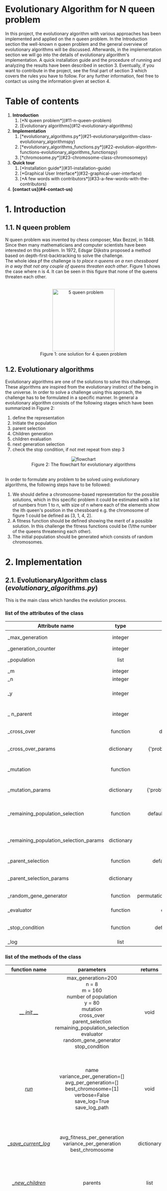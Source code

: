 
# Evolutionary Algorithm for N queen problem
In this project, the evolutionary algorithm with various approaches has been implemented and applied on the n queen problem. In the Introduction section the well-known n queen problem and the general overview of evolutionary algorithms will be discussed. Afterwards, in the implementation section we will go into the details of evolutionary algorithm's implementation. A quick installation guide and the procedure of running and analyzing the results have been described in section 3. Eventually, if you want to contribute in the project, see the final part of section 3 which covers the rules you have to follow. For any further information, feel free to contact us using the information given at section 4.




# Table of contents
<ol>

  <li><b>Introduction</b>
  <ol>
    <li> [*N queen problem*](#11-n-queen-problem)</li>
    <li> [Evolutionary algorithms](#12-evolutionary-algorithms)</li>
  </ol>
  </li>

  <li><b>Implementation</b>
  <ol>
    <li>[*evolutionary_algorithms.py*](#21-evolutionaryalgorithm-class-evolutionary_algorithmspy)</li>
    <li>[*evolutionary_algorithms_functions.py*](#22-evolution-algorithm-functions-evolutionary_algorithms_functionspy)</li>
    <li>[*chromosome.py*](#23-chromosome-class-chromosomepy)</li>
  </ol>
  </li>
  <li><b>Quick tour</b>
  <ol>
    <li>[*Installation guide*](#31-installation-guide)</li>
    <li>[*Graphical User Interface*](#32-graphical-user-interface)</li>
    <li>[*A few words with contributors*](#33-a-few-words-with-the-contributors)</li>
  </ol>
  </li>
  <li><b>[contact us](#4-contact-us)</b>
  </li>
</ol>

# 1. Introduction

## 1.1. N queen problem
N queen problem was invented by chess composer, Max Bezzel, in 1848. Since then many mathematicians and computer scientists have been interested on this problem. In 1972, Edsgar Dijkstra proposed a method based on depth-first-backtracking to solve the challenge.<br/>
The whole idea pf the challenge is *to place n queens on a nxn chessboard in a way that not any couple of queens threaten each other*. Figure 1 shows the case where n is 4. It can be seen in this figure that none of the queens threaten each other.<br/><br/>

<div align="center">
<img align="center" src="./images/N_Queen_Problem.jpg" alt="5 queen problem" width=200px>
<figcaption>Figure 1: one solution for 4 queen problem</figcaption>
</div>

## 1.2. Evolutionary algorithms
Evolutionary algorithms are one of the solutions to solve this challenge. These algorithms are inspired from the evolutionary instinct of the being in the universe. In order to solve a challenge using this approach, the challenge has to be formulated in a specific manner. In general a evolutionary algorithm consists of the following stages which have been summarized in Figure 2:
1. define the representation
2. Initiate the population
3. parent selection
4. Children generation
5. children evaluation
6. next generation selection
7. check the stop condition, if not met repeat from step 3

<div align="center" height="200px">
<img src="images/Flowchart.png" alt="flowchart">
<figcaption align="center">Figure 2: The flowchart for evolutionary algorithms</figcaption>
</div><br/>


In order to formulate any problem to be solved using evolutionary algorithms, the following steps have to be followed:
1. We should define a chromosome-based representation for the possible solutions, which in this specific problem it could be estimated with a list of numbers from 1 to n, with size of n where each of the elements show the ith queen's position in the chessboard e.g. the chromosome of figure 1 could be defined as [3, 1, 4, 2].
2. A fitness function should be defined showing the merit of a possible solution. In this challenge the fitness functions could be (1/the number of the queens threatening each other).
3. The initial population should be generated which consists of random chromosomes.


# 2. Implementation

## 2.1. EvolutionaryAlgorithm class (*evolutionary_algorithms.py*)
This is the main class which handles the evolution process.

### list of the attributes of the class

|Attribute name|type|Initial value|description|
|-|:-:|:-:|:-:|
|_max_generation|integer|200|Maximum number of steps that the evolution will be progressed|
|_generation_counter|integer|0|The current step of evolution|
|_population|list|[]|the list containing the whole population|
|_m|integer|160|initial number of population|
|_n|integer|8|number of the queens|
|_y|integer|80|The number of the children that are selected from generated children|
|_ n_parent|integer|80|number of the parents that should be selected from the population|
|_cross_over|function|default_cross_over|The function used to cross over two chromosomes|
|_cross_over_params|dictionary|{'prob': float(parents_prob)}|a dictionary containing the parameters of the _cross_over function|
|_mutation|function|default_mutation|The mutation approach which will be applied on a chromosome|
|_mutation_params|dictionary|{'prob': float(mutation_prob)}|a dictionary containing the parameters of the _mutation function|
|_remaining_population_selection|function|default_population_selection|Approach used for selecting the next population among the new children and the current population|
|_remaining_population_selection_params|dictionary|None|a dictionary containing the parameters of the _remaining_population_selection function|
|_parent_selection|function|default_parent_selection|functions used for selecting a subset from the parents|
|_parent_selection_params|dictionary|None|a dictionary containing the parameters of the _parent_selection function|
|_random_gene_generator|function|permutation_random_gene_generator|Function used for generating the initial population|
|_evaluator|function|default_evaluator|a function which calculates the fitness|
|_stop_condition|function|default_stop_condition|responsible for checking the stop condition(returns True if met)|
|_log|list|[]|To be saved for restoring|

### list of the methods of the class

|function name|parameters|returns|description|order|
|:-----------:|:--------:|:-----:|:---------:|:----------:|
|[*__ init __*](#__-init-__) |max_generation=200 <br/>n = 8 <br/> m = 160 <br/> number of population <br/> y = 80 <br/> mutation <br/> cross_over <br/> parent_selection <br/> remaining_population_selection <br/> evaluator <br/>  random_gene_generator <br/> stop_condition |void| Constructor method for evolutionary algorithms class|O(1)|
|[*run*](#run)|name <br/> variance_per_generation=[] <br/> avg_per_generation=[] <br/> best_chromosome=[1] <br/> verbose=False <br/> save_log=True <br/> save_log_path|void|The main method where the evolutionary algorithm is called|O(n*(order(Parent Selection Algorithm)+ y*n_queen + y*(order(Mutation Algorithm)+ order(Evaluation Algorithm)+ order(Remaining Algorithm Selection)))|
|[*_save_current_log*](#_-save_current_log)|avg_fitness_per_generation <br/> variance_per_generation <br/> best_chromosome|dictionary|Method used for saving the recent run's log|O(m)|
|[*_new_children*](#_-new_children)|parents|list|Takes a list of parents and generates a list of children with size of y|O(n_children)|
|[*_best_gen*](#_-best_gen)|-|Chromosome|Returns the best chromosome according to fitness function in the population|O(m)|
|[*_initial_population*](#_-initial_population)|-|void|Generates the initial population |O(m*n)|

### __ init __

```python
def __init__(mutation,
             cross_over,
             parent_selection,
             remaining_population_selection,
             evaluator,
             gene_generator,
             stop_condition,
             max_generation=200,
             n=8,
             m=160,
             y=80)
```

**max_generation (Integer)**: Defines the maximum number of the generations, <br/>
**n (Integer)**: Number of the queens, maybe power of 2<br/>
**m (Integer)**: Shows the number of the population<br/>
**y (Integer)**: Lambda (number of children), number of children, <br/>
**mutation (Function)**: Mutation algorithm<br/>
**cross_over (Function)**: Cross over algorithm<br/>
**parent_selection (Function)**: Selection algorithm for parents<br/>
**remaining_population_selection (Function)**: Selection algorithm for remaining population<br/>
**evaluator (Function)**: Evaluator algorithm for each chromosome<br/>
**random_gene_generator (Function)**: Random algorithm for initial population <br/>
**stop_condition (Function)**: Stop condition function<br/>
**returns ()**:<br/>
**order**: O(1)

### run
```python
def run(self,
        name,
        variance_per_generation=[],
        avg_per_generation=[],
        best_chromosome=[1],
        verbose=False,
        save_log=True,
        save_log_path='./log_files/'):
```

**name (string)**: the name which the log file will be saved with.<br/>
**variance_per_generation (list)**: A list of the fitnesses for each of the generations.<br/>
**avg_per_generation (list)**: A list of the averages for fitnesses of each generation (every generation consists of many solutions which each has a fitness).<br/>
**best_chromosome (list)**: A list containing best phenotypes of the population.<br/>
**verbose (boolean)**: If True the log will also be printed.<br/>
**save_log (boolean)**: If True the log will be saved otherwise not.<br/>
**save_log_path (string)**: Defines the path in which the log will be saved.<br/>
**returns ()**:<br/>
**order**: O(n*(order(Parent Selection Algorithm)+ y*n_queen + y*(order(Mutation Algorithm)+ order(Evaluation Algorithm)+ order(Remaining Algorithm Selection)))

The whole process of running and finding the best solution is done in the above method. It can be seen that in the first part of the function, the initial population is called which has been described later. Using a while loop, which iterates until the stop_condition has been met, the the whole process goes on. In this loop a subset of the parents are chosen, then the children are generated from the selected parents. Finally the new population is selected among the current population and the new generated children. It should also be noted that the log of the whole operation is saved at the end of the function.


### _ save_current_log
```python
def _save_current_log(self,
                      avg_fitness_per_generation,
                      variance_per_generation,
                      best_chromosome):
```
**avg_fitness_per_generation (float)**: the global variable containing the average fitness values for chromosomes on a generation<br/>
**variance_per_generation (float)**: the global variable containing the variance of fitness values for chromosomes on a generation<br/>
**best_chromosome (list)**: A list containing the phenotype of the best chromosome on all of the generations<br/>
**order**: O(m) where m is number of population

All the evaluation metrics are calculated in the above method. At the first step the phenotype with the fitness is found from the population, and meanwhile the for loop, all the fitness values of each chromosome are extracted and stored in a list. The variance and the average fitness has been calculated from the above list which specify the average and variance values for this generation (you should remind that the above method is called once on each iteration of the common while loop discussed in run section), this means that all of the evaluation metrics are calculated per generation and appended to lists (*avg_fitness_per_generation, variance_per_generation*) to be depicted on the results plot, then the best chromosome fitness of this generation (*self._population[best_phenotype_index].fitness*) is compared to the previous generations (*best_chromosome_fitness_in_total*). Finally a dictionary with the below keys is returned:
- generation (integer): the number of the generation
- avg_fitness (float): the average fitness of the current generation
- var_fitness (float): the variance fitness of the current generation
- best_phenotype (list): phenotype for the best chromosome in all of the generations
- best_genotype (list): genotype for the best chromosome in the current population
- best_fitness (float): best fitness value for the current population


#### _ new_children
```python
    def _new_children(self, parents):
```
**parents (list)**: list of the parents that have been selected from the population <br/>
**order**: O(m*n)

This function is the main kernel of the evolutionary algorithm since the cross over and the mutation operations are done in this function. At first the parents have been shuffled. Using a for loop which iterates over the shuffled parents, the children are generated. On each iteration of this loop, at first two chromosomes are generated by combining two parents(cross over), then the mutation operation is done on each of the generated children individually, afterwards the fitness values of each of the generated children are calculated. The generated children are appended to a list. Eventually the children list contains all the generated children, the first *y* number of the children are returned as the selected new children.


#### _ best_gen
```python
def _best_gen(self):
```
In the above function the best chromosome in the current population is found according to their fitness values.
**order**: O(n_children)

#### _ initial_population

```python
def _initial_population(self):
```
The population attribute of the EvolutionaryAlgorithm class is initiated in this function based on the gene generation approach (_ random_gene_generator). It can be seen that m samples are generated with size of n, where m shown the number of the initial population and n defines the number of queens.

## 2.2. Evolution algorithm functions  (*evolutionary_algorithms_functions.py*)

|function name|parameters|returns|description|order|
|:-:|:-:|:-:|:-:|:-:|
|[*warning_data_type_check_selection_algorithms*](#warning_data_type_check_selection_algorithms)|items, probs|np.array|Normalizes the input probs and checks for any possible flaws|O(len(items))|
|[*roulette_wheel_selection*](#roulette_wheel_selection)|items, probs, n|np.array|The common roulette wheel selection method|O(len(items)+n)|
|[*stochastic_universal_selection*](#stochastic_universal_selection)|items, probs, n|np.array|The common SUS selection method|O(len(items) + n)|
|[*q_tournament_slection*](#q_tournament_slection)|items, probs, n, q|np.array|N times selection of the best chromosome from randomly q selected items|O(q*n)|
|[*default_random_gene_generator*](#default_random_gene_generator)|number_of_queen, parameters=None|np.array|The default random generator(not permutation based)|O(number_of_queen)|
|[*permutation_random_gene_generator*](#permutation_random_gene_generator)|number_of_queen, parameters=None|np.array|permutation based random gene generator|O(number_of_queen)|
|[*default_evaluator*](#default_evaluator)|chromosome, parameters=None|float|Returns the fitness value of the input chromosome|O(number_of_queen*number_of_queen)|
|[*default_mutation*](#default_mutation)|chromosome, parameters={'prob': 0.05}|Chromosome (class)|Default mutation, changing some of the genes of the input chromosome randomly|O(number_of_queen)|
|[*random_swap_mutation*](#random_swap_mutation)|chromosome, parameters={'prob': 0.05}|Chromosome (class)|mutation based on swapping the genes of the input chromosome|O(1)|
|[*insertion_swap_mutation*](#insertion_swap_mutation)|chromosome, parameters={'prob': 0.05}|Chromosome (class)|mutation based on inserting a randomly selected gene just after another randomly selected gene|O(1)|
|[*default_cross_over*](#default_cross_over)|parent1, parent2, parameters={'prob': 0.4}|Chromosome(class), Chromosome (class)|The default crossover which combines two chromosomes from middle point with probability of prob|O(1)|
|[*multi_points_crossover*](#multi_points_crossover)|parent1, parent2, parameters={'prob': 0.4, 'points_count': 'middle'}|Chromosome(class), Chromosome (class)|||
|[*default_parent_selection*](#default_parent_selection)|population, n, parameter=None|list|list of the selected parents for Genetic operations|O(n)|
|[*default_population_selection*](#default_population_selection])|parents, children, n, parameters=None|list|Select the next population from the parents and children|O(n)||
|[*fitness_based_population_selection*](#fitness_based_population_selection)|parents, children, n, parameters=None|list|Selection from population according to fitness values of the chromosomes|O(len(parents) + len(children))|
|[*default_stop_condition*](#default_stop_condition)|generation, max_generation, parameters=None|Boolean|returns whether the stop condition is true or not|O(1)|

### warning_data_type_check_selection_algorithms
```python
def warning_data_type_check_selection_algorithms(items, probs):
```
**param items (np.array or list)**: Items that want to choose from them, np.array or list <br/>
**param probs (np.array or list)**: Probabilities of each item<br/>
**returns (np.array)**: fixed items and probs<br/>
**order**: O(len(items))

The probs is a list of probabilities for the items, in this function the probs are checked to be in the correct format. These features include:
- checking if the items and the probs have the same size
- convert the items and the probs to ndarray format
- check if the probabilities are positive
- Normalize the probs values in order to have a sum of 1

### roulette_wheel_selection
```python
def roulette_wheel_selection(items, probs, n):
```
**items (np.array or list)**:  Items that want to choose from them<br/>
**probs (np.array or list)**:  Probabilities of each item<br/>
**n (Integer)**: number of selected item(s)<br/>
**return (np.array)**: array of selected Items<br/>
**order**: O(n) where n is quantity of the numbers we want to choose.

The main goal of this method is to select n items from a list with specified probabilities. In this method a random list is generated with values in range [0, 1]. The cumulative probability of the probs parameter is calculated afterwards. Using a for loop which iterates over the generated random values, each time the lowest index where the cumulative sum is higher than the generated random value is chosen as an item to return. Eventually a list of the selected indexes is returned (It should be mentioned that the list may contain repetitive values).

### stochastic_universal_selection
```python
def stochastic_universal_selection(items, probs, n):
```
**items (np.array or list)**:  Items that want we to choose from<br/>
**probs (np.array or list)**:  Probabilities of each item<br/>
**n (Integer)**: number of selected item(s)<br/>
**return (np.array)**: array of selected Items<br/>
**order**: O(len(items) + n) where n is quantity of the numbers we want to choose.

In this function the well-known SUS algorithm has been implemented. In this selection approach, at first, the probs and the items are shuffled with the same manner. Then n (number of the desired selections) numbers will be generated which are linearly selected from [0, 1-(1/n)] and are summed with a bias value which is selected randomly from U(0, (1/n))(uniform distribution). This results in a list of float values which could vary in [0, 1]. The cumulative probability is calculated from the probs parameter, afterwards the cumulative probabilities will be compared with the final generated values. To conduct this operation, a for loop is applied on the generated values where on each iteration one value is chosen from the list and the cumulative probabilities are compared with the selected value. This has been implemented by comparing the probabilities consequently till we reach a higher float compared to the selected value (Because both of the generated values and the cumulative probabilities are incremental, there is no need to reset the comparison on each iteration of the outer loop). <br/>
For a deeper understanding, read the below numerical example:
Suppose n is 5, the generated list (which is named as index_of_choose in implementation) is generated as [0.3, 0.4, 0.5, 0.8, 0.9] and the probs parameter is a list of [0.1, 0.2, 0.05, 0.01, 0.05, 0.04, 0.2, 0.06, 0.1, 0.1] (remind that n is not supposedly equal with the size of the items list):
cum_sum = [0.1, 0.3, 0.35, 0.45, 0.5, 0.54, 0.74, 0.8, 0.9, 1]
An iteration is done over the generated values, which has been summarized in the below table:<br/>

|outer loop iteration number|seleted index from index_of_choice |items_pointer before the inner while loop|items_pointer after the inner while loop|selected_items|
|:-:|:-:|:-:|:-:|:-:|
|1|0.3|0|1|items[1]|
|2|0.4|1|3|+ items[3]|
|3|0.5|3|4|+ items[4]|
|4|0.8|4|7|+ items[7]|
|5|0.9|7|8|+ items[8]|

### q_tournament_selection
```python
def q_tournament_selection(items, probs, q, n):
```
**items (np.array or list)**:  Items that want we to choose from<br/>
**probs (np.array or list)**:  Probabilities of each item<br/>
**n (Integer)**: number of selected item(s)<br/>
**return (np.array)**: array of selected Items<br/>
**order**:O(qn) where n is the number of chromosomes we tend to choose and q is the tournament selection parameter

The main idea behind this selection method is to iteratively choose among the given population. initially the populated will be shuffled, afterwards q number of the samples in the given implementation will be chosen without replacement (q unique chromosomes), then the best sample among these q chromosomes will be selected as one of our choices in this loop. This process will be done n times. Finally we will end up with an array of selected items with size of n.


### default_random_gene_generator
```python
def default_random_gene_generator(number_of_queen, parameters=None):
```
**number_of_queen (integer)**: Number of Queen <br/>
**parameters (dictionary)**: dictionary of parameters that key = parameter name and value = parameter value <br/>
**returns (np.array)**: ndarray with length of number_of_queen for each row<br/>
**order**:O(number_of_queen)

This is the default random gene generation method which returns a list of n values in range of [0, n]. You should notice that the numbers inside a list(gene) are not necessarily unique.

### permutation_random_gene_generator
```python
def permutation_random_gene_generator(number_of_queen, parameters=None):
```
**number_of_queen (integer)**: Number of Queen <br/>
**parameters (dictionary)**: dictionary of parameters that key = parameter name and value = parameter value <br/>
**returns (np.array)**: ndarray with length of number_of_queen for each row<br/>
**order**:O(number_of_queen)

Another method used for gene generation. In this method a list of n numbers from 1 to n are generated, then the generated list is shuffled. The main difference of this method compared top the default_random_gene_generator is the uniqueness of the generated values.

### default_evaluator
```python
def default_evaluator(chromosome, parameters=None):
```
**chromosome (Chromosome)**: The specified chromosome to calculate the fitness for<br/>
**parameters (dictionary)**: dictionary of parameters that key = parameter name and value = parameter value<br/>
**returns (float)**: fitness of that chromosome which is a value in range [0, 1]<br/>
**order**:O(number_of_queen*number_of_queen)

In this function the fitness value of the given chromosome is calculated. As discussed before the fitness value should specify the amount of the similarity of the chromosome to the desired output. In n queen problem this could be defined as the reverse of the number of the threats between the queens (1 / number of threats). As high the number of the threats is, the lower the fitness will be, and the value of the fitness converges to infinite when the threats converge to zero.

### default_mutation
```python
def default_mutation(chromosome, parameters={'prob': 0.05}):
```
**chromosome (Chromosome)**: the chromosome that the mutation will be applied on<br/>
**parameters (dictionary)**: dictionary of parameters that key = parameter name and value = parameter value<br/>
**return (Chromosome)**: The mutated chromosome<br/>
**order**:O(number_of_queen)

One of the fundamental stages in evolutionary algorithms is mutation, which tries to manipulate the given chromosome in a specific manner. This function is the default mutation algorithm which changes some of the genes of the chromosome with probability of prob (defined in the parameters dictionary with initial value of 0.5). As higher the value of the probability, the more chance of changing the genes. Eventually the manipulated chromosome will be returned.

### random_swap_mutation
> Author: mohammad Tavakkoli, will be completed

```python
def random_swap_mutation(chromosome, parameters={'prob': 0.05}):
```
**chromosome (Chromosome)**: the chromosome that the mutation will be applied on<br/>
**parameters (dictionary)**: dictionary of parameters that key = parameter name and value = parameter value<br/>
**return (Chromosome)**: The mutated chromosome<br/>
**order**:O(1)

### insertion_swap_mutation
```python
def insertion_swap_mutation(chromosome, parameters={'prob: 0.05'}):
```
**chromosome (Chromosome)**: the chromosome that the mutation will be applied on<br/>
**parameters (dictionary)**: dictionary of parameters that key = parameter name and value = parameter value<br/>
**return (Chromosome)**: The mutated chromosome<br/>
**order**:O(1)

In the insertion mutation, at first two indexes will be selected randomly, the bigger index will be inserted just after the smaller one. The prob parameter in parameters defines the probability that the mutation will be applied. <br/><br/>
**Example:**
input chromosome: [9,8,7,6,5,4,3,2,1]<br/>
randomly selected indexes: [2, 5]<br/>
output chromosome after applying mutation:
[9, 8, 7, 4, 6, 5, 3, 2, 1]<br/>

### reverse_sequence_mutation
> Author: Nayereh Kholdi Nasab (Nk94.kholdi@gmail.com)

```python
def reverse_sequence_mutation(chromosome, parameters={'prob': 0.05}):
```
**chromosome (Chromosome)**: the chromosome that the mutation will be applied on <br/>
**parameters (dictionary)**: dictionary of parameters that key = parameter name and value = parameter value<br/>
**return (Chromosome)**: The mutated chromosome<br/>
**order**: O(n = number_of_queen)<br/>

In the reverse sequence mutation operator, we take a sequence S limited by two position i and j randomly chosen , such that i<j. The gene order in this sequence will be reversed by the same way as what has been covered in the previous operation.

### Thrors mutation
> Author: Mahsa Baharlou (baharlo.mahsa@gmail.com)

```python
def thrors_mutation(chromosome, parameters={'prob': 0.05}):
```
**chromosome (Chromosome)**: the chromosome that the mutation will be applied on <br/>
**parameters (dictionary)**: dictionary of parameters that key = parameter name and value = parameter value<br/>
**return (Chromosome)**: The mutated chromosome<br/>
**order**: O(1)<br/>

Three genes are chosen randomly which shall take the different positions not necessarily successive i < j < k. the gene of the position i becomes in the position j and the one which was at this position will take the position k and the gene that has held this position takes the position i.

**Example**:
parent: (1 2 3 4 5 6) => child: (1 6 3 2 5 4)

**Analysis**:
Increasing probability of mutation will increase diversity in generation.


### default_cross_over
```python
def default_cross_over(parent1, parent2, parameters={'prob': 0.4}):
```
**parent1 (Chromosome)**: First parent chromosome, Gene, np.array with len [n^2,1]<br/>
**parent2 (Chromosome)**: Second parent chromosome, Gene, np.array with len [n^2,1]<br/>
**parameters (dictionary)**: dictionary of parameters that key = parameter name and value = parameter value<br/>
**returns (Chromosome, Chromosome)**: return two chromosome for each children, Chromosome<br/>
**order**:O(1)

Similar to mutation, cross over is the other fundamental stage in evolutionary algorithms, which tries to combine two chromosomes named as parents in order to generate two children in a specific manner. The above function is a single point cross over, which tries to combine the given chromosomes from the middle point with probability of prob (which is specified in the parameters dictionary with initial value of 0.4). For more understanding read the next numerical example:<br/>
suppose the number of queens is 4, <br/>
parent1: [1, 2, 3, 4]<br/>
parent2: [4, 3, 2, 1]<br/>
With a probability of probe, the cross over operation will be applied between the parents (shown as below), otherwise the stated parents will be returned without any changes:<br/>
chromosome1: [4, 3, 3, 4]<br/>
chromosome2: [1, 2, 2, 1]<br/>

### multi_points_crossover
> Author: mohammad Tavakkoli, will be completed(email)

```python
def multi_points_crossover(parent1, parent2, parameters={'prob': 0.4, 'points_count': 'middle'}):
```
**parent1 (Chromosome)**: First parent chromosome, Gene, np.array with len [n^2,1]<br/>
**parent2 (Chromosome)**: Second parent chromosome, Gene, np.array with len [n^2,1]<br/>
**parameters (dictionary)**: dictionary of parameters that key = parameter name and value = parameter value<br/>
**returns (Chromosome, Chromosome)**: return two chromosome for each children, Chromosome<br/>


### position_based_crossover
> Author: Nayereh Kholdi Nasab (Nk94.kholdi@gmail.com)

```python
def position_based_crossover(parent1, parent2, parameters={'prob': 0.4}):
```
**parent1 (Chromosome)**: First parent chromosome, Gene, np.array with len [n^2,1]<br/>
**parent2 (Chromosome)**: Second parent chromosome, Gene, np.array with len [n^2,1]<br/>
**parameters (dictionary)**: dictionary of parameters that key = parameter name and value = parameter value<br/>
**returns (Chromosome, Chromosome)**: return two chromosome for each children, Chromosome<br/>
**Order**: O(n^2)

The position-based crossover operator (POS), which was also suggested in connection with schedule problems, is a second modification of the OX1 operator. It also starts with selecting a random set of positions in the parent strings. However, this operator imposes the position of the selected elements on the corresponding elements of the other parent and inserts them in two child . Then It finds a cycle between remain elements of first parent and second parent. For each remain elements of a parent, if there exists in correspondent child, it checks a cycle and finds first element that doesn’t conflict.<br/><br/>

**Example**:
Consider the parents (1 2 3 4 5 6 7 8) and (2 4 6 8 7 5 3 1), and suppose that the second, third and sixth positions are selected. This leads to the following offspring: (1 4 6 2 3 5 7 8) and (4 2 3 8 7 6 5 1).

### masked_crossover
> Author: Maryam Mousavian (mousavian12@gmail.com)

```python
def masked_crossover(parent1, parent2, parameters={'prob': 0.4}):
```

**parent1 (Chromosome)**: First parent chromosome, Gene, np.array with len [n^2,1]<br/>
**parent2 (Chromosome)**: Second parent chromosome, Gene, np.array with len [n^2,1]<br/>
**parameters (dictionary)**: dictionary of parameters that key = parameter name and value = parameter value<br/>
**returns (Chromosome, Chromosome)**: return two chromosome for each children, Chromosome<br/>
**Order**: O(n) where n is the number of queens<br/>

The Masked Crossover (MkX) technique was first proposed by Louis and Rawlins in 1991 as a crossover operator which would efficiently operate in the combinatorial logic design problem area rather than as a combinatorial optimization technique. MkX attempts to impart loci information from parent to offspring in a more effective manner than previous crossover methods. Louis and Rawlins state that MkX tries to preserve schemas identified by the masks and they identify this as one of their key goals. The MkX operator assigns each parent a mask that biases crossover. Once these masks have been positioned then the operation is as following:
1. Copy Parent1 to Offspring1 and Parent2 to Offspring2 2. For (i from 1 to string-length)
if Mask2i = 1 and Mask1i = 0
3. Copy the ith bit from Parent2 to Offspring1
if Mask1i = 1 and Mask2i = 0
4. Copy the ith bit from Parent1 to Offspring2
The offspring of MkX also require masks, should they be selected to be parents in another generation. The masks are normally provided to the offspring by the parents. Typically the parent that is designated the dominant parent is called Parent1 the dominant parent with respect to Offspring1 as Offspring1 inherits Parent1’s bits unless Parent2 feels strongly (Mask2i = 1) and Parent1 does not (Mask1i = 0). A number of mask rules are also defined by Louis and Rawlins. Two of which are used when the simple rule of assigning masks from dominant parent to offspring don’t apply.<br/><br/>

**Example**:
the MkX is an ineffective crossover operator for the TSP as it fails to preserve the ordering of the solutions. Validity of solution is problematic and (in conjunction with the selected mutation operator) typically involves a repair or penalty function.<br/><br/>

**Analysis**:
the MkX is an ineffective crossover operator for the TSP as it fails to preserve the ordering of the solutions. Validity of solution is problematic and (in conjunction with the selected mutation operator) typically involves a repair or penalty function.

### Maximal preservation crossover(MPX)
> Author: Maryam Mousavian(mousavian12@gmail.com)

```python
def masked_crossover(parent1, parent2, parameters={'prob': 0.4}):
```
**parent1 (Chromosome)**: First parent chromosome, Gene, np.array with len [n^2,1]<br/>
**parent2 (Chromosome)**: Second parent chromosome, Gene, np.array with len [n^2,1]<br/>
**parameters (dictionary)**: dictionary of parameters that key = parameter name and value = parameter value<br/>
**returns (Chromosome, Chromosome)**: return two chromosome for each children, Chromosome<br/>
**Order**: O(1)<br/>

The MPX operator was developed by Gorges-Schleuter and Mülhelenbein in 1988 specifically for the TSP. It is closely related to the PMX crossover operator. MPX operates by initially selecting a random substring (the TSP this is a subtler) from the first parent (called the donor). This subtour is usually defined as being a tour with string length less than or equal to the TSP problem size n divided by 2. A minimum subtour length is also set, typically at 10 elements (unless the TSP problem size is very small), as substrings that are very short are ineffective and substrings that are too large do not allow for meaningful variation. Selecting appropriate sized substrings provides a suitable means for parents to transmit significant loci information to the offspring. The second stage of MPX is to remove the elements currently in the offspring from the second parent. Then the remaining elements are inserted into the offspring, the first parent’s substring having been placed at the start of the offspring and the remaining free elements of the offspring being filled by the clean parent 2 strings.<br/><br/>

**Example**:
This three stage operation of MPX is illustrated in following example:
Parent 1 - (1 4 3 5 2 6)
Parent 2 - (1 2 4 3 5 6) Offspring (1 4 3 x x x) Cleaned Parent 2 - ( - 2 - - 5 6) Offspring (1 4 3 2 5 6)<br/><br/>

**Analysis**:
With regard to the MPX and its application to the TSP, although the MPX prevents invalid tour generation in the offspring, they are liable to be produced with few building blocks being inherited from both parents due to the cleaning of the second parent’s string prior to completing the offspring strings.


### Order-based Crossover(OX2)
> Author: Mahsa Baharlou (baharlo.mahsa@gmail.com)

```python
def order_based_crossover(parent1, parent2, parameters={'points_count': 3}):
```

**parent1 (Chromosome)**: First parent chromosome, Gene, np.array with len [n^2,1]<br/>
**parent2 (Chromosome)**: Second parent chromosome, Gene, np.array with len [n^2,1]<br/>
**points_count(Integer)**: number of crossover points<br/>
**returns (Chromosome, Chromosome)**: return two chromosome for each children, Chromosome<br/>
**Order**: O(n*log(n) + n) where n is number of crossover points(points_count)

OX2 was suggested in connection with schedule problems. It is a modification of the OX1 operator. The OX2 operator selects at random several positions(points_count) in a parent string, and then the order of the elements in the selected positions of this parent is imposed on the other parent.

**Example**:
The following example demonstrate this method: consider the parents (1 2 3 4 5 6 7 8) and (2 4 6 8 7 5 3 1), and suppose that in the second parent, the second, third and sixth positions are selected. The elements in these positions are 4, 6 and 5 respectively. In the first parent, these elements are present at the fourth, fifth and sixth positions. Now the offspring are equal to parent 1 except in the fourth, fifth and sixth positions: (1 2 3 * * * 7 8). We add the missing elements to the offspring in the same order in which they appear in the second parent. This results in (1 2 3 4 6 5 7 8). Exchanging the role of the first parent and the second parent gives, using the same selected positions, (2 4 3 8 7 5 6 1)

**Analysis**:
Increasing number of crossover points will change the algorithm from local search to global search.

### Order_1_Crossover
> Author:Fatemeh Sadat Tabatabaei Far(tabatabaeifateme@gmail.com)

```python
def order_one_crossover(parent1, parent2, parameters=None):
```
**parent1 (Chromosome)**: First parent chromosome, Gene, np.array with len [n^2,1]<br/>
**parent2 (Chromosome)**: Second parent chromosome, Gene, np.array with len [n^2,1]<br/>
**points_count(Integer)**: number of crossover points<br/>
**returns (Chromosome, Chromosome)**: return two chromosome for each children, Chromosome<br/>
**Order**: O(n*log(n) + n) where n is number of crossover points(points_count)<br/>

Order 1 Crossover is a fairly simple permutation crossover. Basically, a swath of consecutive alleles from parent 1 drops down, and remaining values are placed in the child in the order which they appear in parent 2.<br/><br/>
**Step 1**: Select a random swath of consecutive alleles from parent 1.<br/>
**Step 2**: Drop the swath down to Child 1 and mark out these alleles in Parent 2.<br/>
**Step 3**: Starting on the right side of the swath, grab alleles from parent 2 and insert them in Child 1 at the right edge of the swath. Since 8 is in that position in Parent 2, it is inserted into Child 1 first at the right edge of the swath. Notice that alleles 1, 2 and 3 are skipped because they are marked out and 4 is inserted into the 2nd spot in Child 1.<br/>
**Step 4**: If you desire a second child from the two parents, flip Parent 1 and Parent 2 and go back to Step 1.

**Example**:
<div align="center">
<img align="center" src="./images/order1.png" alt="5 queen problem" width=200px>
</div><br/>

**Anaysis**:
Order 1 crossover is perhaps the fastest of all crossover operators because it requires virtually no overhead operations. On a generation by generation basis, edge recombination typically outperforms Order 1, but the fact that Order 1 runs between 100 and 1000 times faster usually allows the processing of more generations in a given time period.




### default_parent_selection
```python
def default_parent_selection(population, n, parameter=None):
```
**population (list)**: list of current population Chromosomes<br/>
**n (integer)**: Number of Parents that should be chosen, the value should be less or equal to the length of population<br/>
**parameter (dictionary)**: dictionary of parameters that key = parameter name and value = parameter value<br/>
**return (list)**: list of selected Parents<br/>
**order**:O(n) where n is the number of chromosomes we tend to choose

In order to generate new children, a subset of the parents should be chosen to be mutated and cross-overed (which could also be the whole population). In this function n number of the given population will be chosen and returned to be used in the next stages.

### default_population_selection
```python
def default_population_selection(parents, children, n, parameters=None):
```
**parents (list)**: list of Parents of current Generation<br/>
**children (list)**: list of new children of current Generation<br/>
**n (integer)**: Number of remaining population<br/>
**parameters (dictionary)**: dictionary of parameters that key = parameter name and value = parameter value<br/>
**returns (list)**: list of remained Chromosomes with size of n<br/>
**order**:O(n) where n is the number of chromosomes we tend to choose

After generating new children from the selected parents, the next population has to be selected from the parents and the new children. The default approach to select the new generation is implemented in the above function which chooses n chromosomes randomly from the list of parents concatenated with children. The returned list will always have a size of n which technically is the size of specified population.

### fitness_based_population_selection
```python
def fitness_based_population_selection(parents, children, n, parameters=None):
```
**parents (list)**: list of Parents of current Generation<br/>
**children (list)**: list of new children of current Generation<br/>
**n (integer)**: Number of remaining population<br/>
**parameters (dictionary)**: dictionary of parameters that key = parameter name and value = parameter value<br/>
**returns (list)**: list of remained Chromosomes with size of n<br/>
**order**:O(len(parents) + len(children))  where len(parents) is  number of parents and len(children) is number of children

As discussed in default_population_selection part, population selection is to select n chromosomes among the parents and children to be used as the next generation. In this approach a list of chromosomes with length of n will be returned containing the selected chromosomes. The main idea behind this approach is the [roulette wheel selection](#roulette_wheel_selection) which has been discussed before. Using this approach chromosomes with higher fitness values have higher probabilities to be chosen. This idea is similar to the evolution of the live beings in the nature, where animals with higher abilities have a higher chance of survival.


### Boltzmann_selection approache
> Author: Fatemeh Sadat Tabatabaei Far(tabatabaeifateme@gmail.com)

```python
def boltzmann_population_selection(parents, children, n, parameters={'T': 1}):
```
**parents (list)**: list of Parents of current Generation<br/>
**children (list)**: list of new children of current Generation<br/>
**n (integer)**: Number of remaining population<br/>
**T**: Temperature<br/>
**returns (list)**: list of remained Chromosomes with size of n<br/>
**order**:O(len(parents) + len(children))  where len(parents) is  number of parents and len(children) is number of children<br/>

In Boltzmann selection, the rate of selection is controlled by a continuously varying temperature. Initially the temperature is high and selection pressure is inversely proportional to temperature. So selection pressure is low initially. The temperature is decreased gradually which increases the selection pressure. This results in narrowing of search space along with maintaining the diversity in population. The selection of an individual is done with Boltzmann probability which is given by,

<div align="center">
<img align="center" src="./images/boltzmann.png" alt="5 queen problem" width=150px>
</div><br/>


**Analysis**:
In Boltzmann selection, the probability of selecting best string for mating is very high. Execution time of this technique is also very less. However by using this technique, certain information may be lost during mutation stage. But this can be prevented through elitism.

### default_stop_condition
```python
def default_stop_condition(generation, max_generation, parameters=None):
```
**generation (integer)**: The step of current generation<br/>
**max_generation (integer)**: The maximum number of generations that the algorithm may continue<br/>
**parameters (dictionary)**: dictionary of parameters that key = parameter name and value = parameter value<br/>
**returns (Boolean)**: True if the condition has reached otherwise False<br/>
**order**:O(1)

The evolution process has to be stopped at one generation. The above function breaks the evolution process when the evolution has been done max_generation times.

## 2.3. Chromosome class (*chromosome.py*)

### List of the attributes of the class

|Attribute name|type|initial value|description|
|:-:|:-:|:-:|:-:|
|fitness|float|None|The fitness of this chromosome|
|genotype|list|None|A list containing n (number of queens) in range [1, n]|


### list of the methods of the class

|function name|parameters|returns|descriptions|order|
|:-:|:-:|:-:|:-:|:---:|
|[*__ init__*](#__-init__)|genotype<br/>fitness|void|The constructor function of the Chromosome class||
|[*get_phenotype*](#get_phenotype)|void|list|returns the phenotype of the chromosome||

### __init__
```python
def __init__(self, genotype, fitness):
```
**genotype (list)**: A list containing of n integers in range [1, n]<br/>
**fitness (float)**: fitness of the specified chromosome<br/>


### get_phenotype
```python
def get_phenotype(self):
```
**returns (list)**: Returns a 2d array with integer values which specify the phenotype of the Chromosome

In order to convert the genotype to phenotype ??????


# 3. Quick Tour

## 3.1.  Installation guide
In order to run the project the following packages need to be installed:
1. numpy
2. dash
3. pickle

In order to install all packages, using bellow command:
 ```
 pip install -r requirement.txt
 ```

After installing the above packages, you should clone the project into a directory. In order to clone, you should have git installed. Using the bellow command you can clone the project:
```
git clone https://gitlab.com/reflax/evolutionary_algorithms_tools_for_n_queen.git
```

Then enter into the cloned directory and run the main.py file using python3:
```
python3 main.py
```

Among the outputs you would see a localhost address, enter it in your browser and that's it. You will see the graphical user interface of the project which will be discussed in the next part.


## 3.2.  Graphical User Interface
The graphical environment of is depicted in figure 3. You just have to select the algorithms that you want to run the evolutionary algorithm with and hit the run button. After hitting the run button, you will see two plots at bottom which are shown in figure 4.

<div align="center">
<img align="center" src="./images/GUI.png" alt="Graphical user interface">
<figcaption>Figure 3: Graphical environment of the project</figcaption>
</div><br/>

The results of running the algorithm is shown in three parts, two plots and one chessboard. The vertical axis in the plots show the fitness variance and the average fitness, but the horizontal axis specify the number of generation. This shown how the average fitness and variance change as the generation progresses. The other part shown the chessboard which shows the best found solution for the problem. The queens have been specified with green and dark red colors. The green colored grids show safe queens while the dark red colored images show the queens which threaten each other. This has been compared in Figure 5.

<div align="center">
<img align="center" src="./images/Output.png" alt="Output">
<figcaption>Figure 4: The output of running the evolutionary algorithm</figcaption>
</div><br/><br/>

<div align="center">
<img align="center" src="./images/truevsfalse.jpg" alt="Output" height="200px">
<figcaption>Figure 5: A wrong solution (left), a correct solution (right)</figcaption>
</div>


## 3.3. A few words with the contributors
If you are interested in contributing in this project, please follow the below instructions.
1. The general flow of the implementations have been described in the above documentation. If you want to get familiar with the general prototypes of the functions, refer to it.
2. Pull the project as described in section 3.1 and add your implementations on the master branch and contact us for double check.
3. Any functions that you tend to implement has a default version. Use its prototype for your own functions.
4. Prepare a documentation of your written functions. A template containing the requirements of your implementations have been prepared in the below file.
[Template file for documenatation](https://drive.google.com/file/d/1P6dkJnZ_M1Q4LeOA6gzsOBrw0CVHM2i_/view?usp=sharing)
5. For any further information, feel free to contact us.

# 4. Contact Us
### Supervisor: Prof. Dr. Mohammad Mehdi Ebadzadeh
- email: [*ebadzadeh@aut.ac.ir*](emailto:ebadzadeh@aut.ac.ir)
- Tell: +98 21 64542730
- homepage: [*aut.ac.ir/official/main.asp?uid=ebadzadeh*](https://old.aut.ac.ir/official/main.asp?uid=ebadzadeh)


### Amirmohhammad Rostami:
- email: [*amirmohammadrostami@yahoo.com*](emailto:amirmohammadrostami@yahoo.com)
- linkdin: [*amirmohammadrostami*](https://www.linkedin.com/in/amirmohammadrostami/)

### Milad Bohlouli:
- email: [*miladbohlouli@gmail.com*](emailto:miladbohlouli@gmail.com)
- linkdin: [*milad_bohlouli*](https://www.linkedin.com/in/milad-bohlouli-536011163)
- homepage: [*ceit.aut.ac.ir/~bohlouli*](https://ceit.aut.ac.ir/~bohlouli/index.html)

Feel free to contact us for any further information via above channels.



<!-- # Todo list:
-[] order of the algorithms
-[] complete the tables
-[] complete the



<!--
> This is simply to emphasize a paragraph

______

|title1|title2|Title3|
|-----|:------:|-------:|
|This is case one |This |asdlasjd|
|*asdajsdhk*|asdasd|asdasd|
|asdajsdhk|`asdasd`|asdasd|
|asdajsdhk|asdasd|asdasd|

[This is the link](https:www.google.com)

```python
import numpy as np


``` -->
